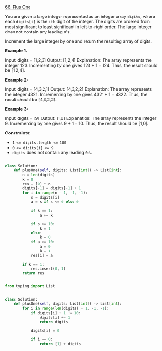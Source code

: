 [66. Plus One](https://leetcode.com/problems/plus-one/description/)

You are given a large integer represented as an integer array `digits`, where each `digits[i]` is the `ith` digit of the integer. The digits are ordered from most significant to least significant in left-to-right order. The large integer does not contain any leading `0`'s.

Increment the large integer by one and return the resulting array of digits.

**Example 1:**

Input: digits = [1,2,3]
Output: [1,2,4]
Explanation: The array represents the integer 123.
Incrementing by one gives 123 + 1 = 124.
Thus, the result should be [1,2,4].

**Example 2:**

Input: digits = [4,3,2,1]
Output: [4,3,2,2]
Explanation: The array represents the integer 4321.
Incrementing by one gives 4321 + 1 = 4322.
Thus, the result should be [4,3,2,2].

**Example 3:**

Input: digits = [9]
Output: [1,0]
Explanation: The array represents the integer 9.
Incrementing by one gives 9 + 1 = 10.
Thus, the result should be [1,0].

**Constraints:**

- `1 <= digits.length <= 100`
- `0 <= digits[i] <= 9`
- `digits` does not contain any leading `0`'s.

```py

class Solution:
    def plusOne(self, digits: List[int]) -> List[int]:
        n = len(digits)
        k = 0
        res = [0] * n
        digits[-1] = digits[-1] + 1
        for i in range(n - 1, -1, -1):
            s = digits[i]
            a = s if s <= 9 else 0

            if k == 1:
                a += k

            if s >= 10:
                k = 1
            else:
                k = 0
            if a >= 10:
                a = 0
                k = 1
            res[i] = a

        if k == 1:
            res.insert(0, 1)
        return res

```

```py

from typing import List


class Solution:
    def plusOne(self, digits: List[int]) -> List[int]:
        for i in range(len(digits) - 1, -1, -1):
            if digits[i] + 1 != 10:
                digits[i] += 1
                return digits

            digits[i] = 0

            if i == 0:
                return [1] + digits

```
